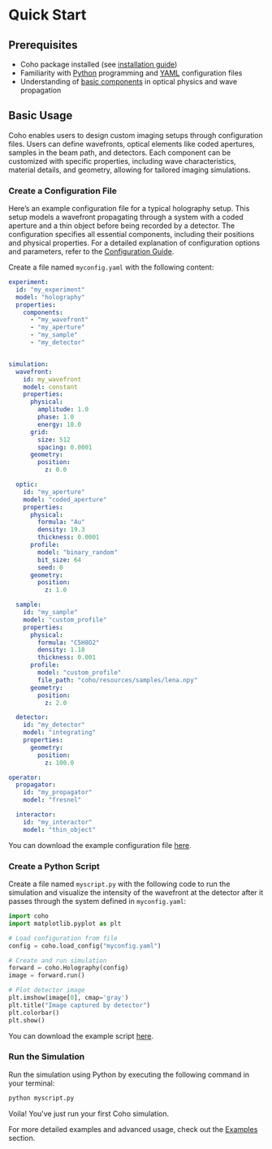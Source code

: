 # Quick Start

## Prerequisites

- Coho package installed (see [installation guide](installation.md#installation))
- Familiarity with [Python](https://www.python.org/) programming and [YAML](https://yaml.org/) configuration files 
- Understanding of [basic components](usage/components/index.md) in optical physics and wave propagation

## Basic Usage

Coho enables users to design custom imaging setups through configuration files. Users can define wavefronts, optical elements like coded apertures, samples in the beam path, and detectors. Each component can be customized with specific properties, including wave characteristics, material details, and geometry, allowing for tailored imaging simulations.

### Create a Configuration File

Here’s an example configuration file for a typical holography setup. This setup models a wavefront propagating through a system with a coded aperture and a thin object before being recorded by a detector. The configuration specifies all essential components, including their positions and physical properties. For a detailed explanation of configuration options and parameters, refer to the [Configuration Guide](usage/configuration.md).

Create a file named `myconfig.yaml` with the following content:

```yaml
experiment:
  id: "my_experiment"
  model: "holography"
  properties:
    components:
      - "my_wavefront"
      - "my_aperture"
      - "my_sample"
      - "my_detector"


simulation:
  wavefront:
    id: my_wavefront
    model: constant
    properties:
      physical:
        amplitude: 1.0
        phase: 1.0
        energy: 10.0
      grid:
        size: 512
        spacing: 0.0001
      geometry:
        position:
          z: 0.0

  optic:
    id: "my_aperture"
    model: "coded_aperture"
    properties:
      physical:
        formula: "Au"
        density: 19.3
        thickness: 0.0001
      profile:
        model: "binary_random"
        bit_size: 64
        seed: 0
      geometry:
        position:
          z: 1.0

  sample:
    id: "my_sample"
    model: "custom_profile"
    properties:
      physical:
        formula: "C5H8O2"
        density: 1.18
        thickness: 0.001
      profile:
        model: "custom_profile"
        file_path: "coho/resources/samples/lena.npy"
      geometry:
        position:
          z: 2.0

  detector:
    id: "my_detector"
    model: "integrating"
    properties: 
      geometry:
        position:
          z: 100.0

operator:
  propagator:
    id: "my_propagator"
    model: "fresnel"

  interactor:
    id: "my_interactor"
    model: "thin_object"
```

You can download the example configuration file [here](resources/files/myconfig.yaml).

### Create a Python Script

Create a file named `myscript.py` with the following code to run the simulation and visualize the intensity of the wavefront at the detector after it passes through the system defined in `myconfig.yaml`:

```python
import coho
import matplotlib.pyplot as plt

# Load configuration from file
config = coho.load_config("myconfig.yaml")

# Create and run simulation
forward = coho.Holography(config)
image = forward.run()

# Plot detector image
plt.imshow(image[0], cmap='gray')
plt.title("Image captured by detector")
plt.colorbar()
plt.show()
```

You can download the example script [here](resources/files/mymain.py).

### Run the Simulation

Run the simulation using Python by executing the following command in your terminal:
```bash
python myscript.py
```

Voila! You've just run your first Coho simulation.

For more detailed examples and advanced usage, check out the [Examples](examples/index.md) section.
